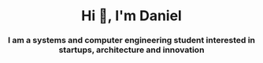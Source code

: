 <h1 align="center">Hi 👋, I'm Daniel</h1>
<h3 align="center">I am a systems and computer engineering student interested in startups, architecture and innovation</h3>

